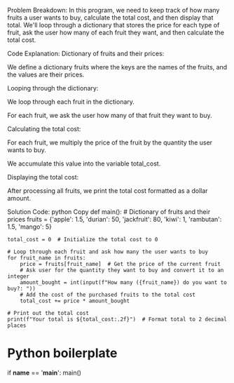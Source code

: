 Problem Breakdown:
In this program, we need to keep track of how many fruits a user wants to buy, calculate the total cost, and then display that total. We'll loop through a dictionary that stores the price for each type of fruit, ask the user how many of each fruit they want, and then calculate the total cost.

Code Explanation:
Dictionary of fruits and their prices:

We define a dictionary fruits where the keys are the names of the fruits, and the values are their prices.

Looping through the dictionary:

We loop through each fruit in the dictionary.

For each fruit, we ask the user how many of that fruit they want to buy.

Calculating the total cost:

For each fruit, we multiply the price of the fruit by the quantity the user wants to buy.

We accumulate this value into the variable total_cost.

Displaying the total cost:

After processing all fruits, we print the total cost formatted as a dollar amount.

Solution Code:
python
Copy
def main():
    # Dictionary of fruits and their prices
    fruits = {'apple': 1.5, 'durian': 50, 'jackfruit': 80, 'kiwi': 1, 'rambutan': 1.5, 'mango': 5}
    
    total_cost = 0  # Initialize the total cost to 0
    
    # Loop through each fruit and ask how many the user wants to buy
    for fruit_name in fruits:
        price = fruits[fruit_name]  # Get the price of the current fruit
        # Ask user for the quantity they want to buy and convert it to an integer
        amount_bought = int(input(f"How many ({fruit_name}) do you want to buy?: "))
        # Add the cost of the purchased fruits to the total cost
        total_cost += price * amount_bought
    
    # Print out the total cost
    print(f"Your total is ${total_cost:.2f}")  # Format total to 2 decimal places


# Python boilerplate
if __name__ == '__main__':
    main()